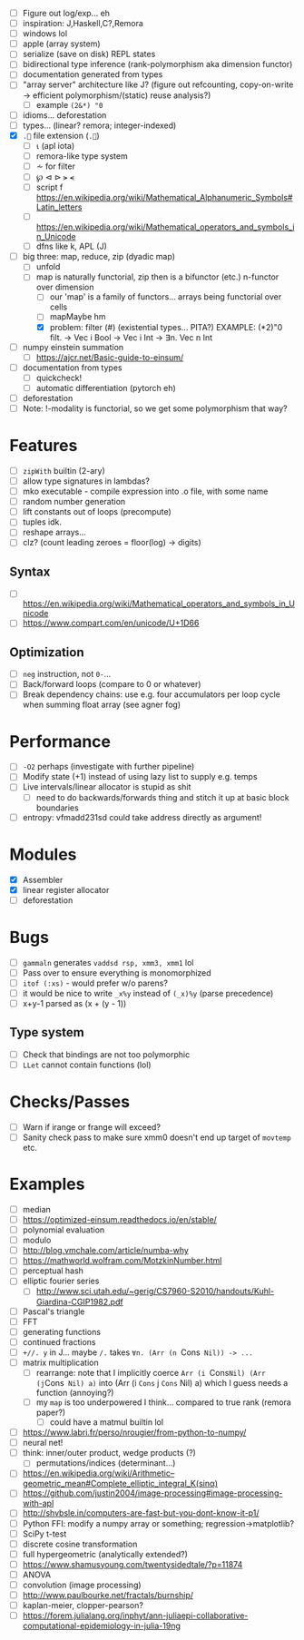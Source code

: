 - [ ] Figure out log/exp... eh
- [ ] inspiration: J,Haskell,C?,Remora
- [ ] windows lol
- [ ] apple (array system)
- [ ] serialize (save on disk) REPL states
- [ ] bidirectional type inference (rank-polymorphism aka dimension functor)
- [ ] documentation generated from types
- [ ] "array server" architecture like J? (figure out refcounting, copy-on-write -> efficient polymorphism/(static) reuse analysis?)
  - [ ] example `(2&*) "0`
- [ ] idioms... deforestation
- [ ] types... (linear? remora; integer-indexed)
- [x] `.🍎` file extension (`.🍏`)
  - [ ] ⍳ (apl iota)
  - [ ] remora-like type system
  - [ ] ⩪ for filter
  - [ ] ℘ ⊲ ⊳ ⪫ ⪪
  - [ ] script f https://en.wikipedia.org/wiki/Mathematical_Alphanumeric_Symbols#Latin_letters
  - [ ] https://en.wikipedia.org/wiki/Mathematical_operators_and_symbols_in_Unicode
  - [ ] dfns like k, APL (J)
- [ ] big three: map, reduce, zip (dyadic map)
  - [ ] unfold
  - [ ] map is naturally functorial, zip then is a bifunctor (etc.) n-functor
    over dimension
    - [ ] our 'map' is a family of functors... arrays being functorial over
      cells
    - [ ] mapMaybe hm
    - [x] problem: filter (#) (existential types... PITA?)
    EXAMPLE: (*2)"0
    filt. -> Vec i Bool -> Vec i Int -> ∃n. Vec n Int

- [ ] numpy einstein summation
  - [ ] https://ajcr.net/Basic-guide-to-einsum/
- [ ] documentation from types
  - [ ] quickcheck!
  - [ ] automatic differentiation (pytorch eh)
- [ ] deforestation
- [ ] Note: !-modality is functorial, so we get some polymorphism that way?
# Features
- [ ] `zipWith` builtin (2-ary)
- [ ] allow type signatures in lambdas?
- [ ] mko executable - compile expression into .o file, with some name
- [ ] random number generation
- [ ] lift constants out of loops (precompute)
- [ ] tuples idk.
- [ ] reshape arrays...
- [ ] clz? (count leading zeroes = floor(log) -> digits)
## Syntax
- [ ] https://en.wikipedia.org/wiki/Mathematical_operators_and_symbols_in_Unicode
- [ ] https://www.compart.com/en/unicode/U+1D66
## Optimization
- [ ] `neg` instruction, not `0-`...
- [ ] Back/forward loops (compare to 0 or whatever)
- [ ] Break dependency chains: use e.g. four accumulators per loop cycle when
  summing float array (see agner fog)
# Performance
- [ ] `-O2` perhaps (investigate with further pipeline)
- [ ] Modify state (+1) instead of using lazy list to supply e.g. temps
- [ ] Live intervals/linear allocator is stupid as shit
  - [ ] need to do backwards/forwards thing and stitch it up at basic block
    boundaries
- [ ] entropy: vfmadd231sd could take address directly as argument!
# Modules
- [x] Assembler
- [x] linear register allocator
- [ ] deforestation
# Bugs
- [ ] `gammaln` generates `vaddsd rsp, xmm3, xmm1` lol
- [ ] Pass over to ensure everything is monomorphized
- [ ] `itof (:xs)` - would prefer w/o parens?
- [ ] it would be nice to write `_x%y` instead of `(_x)%y` (parse precedence)
- [ ] x+y-1 parsed as (x + (y - 1))
## Type system
- [ ] Check that bindings are not too polymorphic
- [ ] `LLet` cannot contain functions (lol)
# Checks/Passes
- [ ] Warn if irange or frange will exceed?
- [ ] Sanity check pass to make sure xmm0 doesn't end up target of `movtemp` etc.
# Examples
- [ ] median
- [ ] https://optimized-einsum.readthedocs.io/en/stable/
- [ ] polynomial evaluation
- [ ] modulo
- [ ] http://blog.vmchale.com/article/numba-why
- [ ] https://mathworld.wolfram.com/MotzkinNumber.html
- [ ] perceptual hash
- [ ] elliptic fourier series
  - [ ] http://www.sci.utah.edu/~gerig/CS7960-S2010/handouts/Kuhl-Giardina-CGIP1982.pdf
- [ ] Pascal's triangle
- [ ] FFT
- [ ] generating functions
- [ ] continued fractions
- [ ] `+//. y` in J... maybe `/.` takes `∀n. (Arr (n `Cons` Nil)) -> ...`
- [ ] matrix multiplication
  - [ ] rearrange: note that I implicitly coerce
  `Arr (i `Cons` Nil) (Arr (j `Cons` Nil) a)` into (Arr (i `Cons` j `Cons` Nil) a)
  which I guess needs a function (annoying?)
  - [ ] my `map` is too underpowered I think... compared to true rank (remora
    paper?)
    - [ ] could have a matmul builtin lol
- [ ] https://www.labri.fr/perso/nrougier/from-python-to-numpy/
- [ ] neural net!
- [ ] think: inner/outer product, wedge products (?)
  - [ ] permutations/indices (determinant...)
- [ ] https://en.wikipedia.org/wiki/Arithmetic–geometric_mean#Complete_elliptic_integral_K(sinα)
- [ ] https://github.com/justin2004/image-processing#image-processing-with-apl
- [ ] http://shvbsle.in/computers-are-fast-but-you-dont-know-it-p1/
- [ ] Python FFI: modify a numpy array or something; regression->matplotlib?
- [ ] SciPy t-test
- [ ] discrete cosine transformation
- [ ] full hypergeometric (analytically extended?)
- [ ] https://www.shamusyoung.com/twentysidedtale/?p=11874
- [ ] ANOVA
- [ ] convolution (image processing)
- [ ] http://www.paulbourke.net/fractals/burnship/
- [ ] kaplan-meier, clopper-pearson?
- [ ] https://forem.julialang.org/inphyt/ann-juliaepi-collaborative-computational-epidemiology-in-julia-19ng
